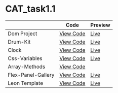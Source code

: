 # CAT_task1.1

|  | Code | Preview |
| --- | ----------- | ----------- |
| Dom Project | [View Code](https://github.com/islamkamalx1/CAT_task1.1/tree/main/DomTask) | [Live](https://islamkamalx1.github.io/CAT_task1.1/DomTask/) |
| Drum-Kit | [View Code](https://github.com/islamkamalx1/CAT_task1.1/tree/main/Drum-Kit) | [Live](https://islamkamalx1.github.io/CAT_task1.1/Drum-Kit/) |
| Clock | [View Code](https://github.com/islamkamalx1/CAT_task1.1/tree/main/Clock) | [Live](https://islamkamalx1.github.io/CAT_task1.1/Clock/) |
| Css-Variables | [View Code](https://github.com/islamkamalx1/CAT_task1.1/tree/main/Css-variables) | [Live](https://islamkamalx1.github.io/CAT_task1.1/Css-variables/) |
| Array-Methods | [View Code](https://github.com/islamkamalx1/CAT_task1.1/tree/main/Array%20Methods)
| Flex-Panel-Gallery | [View Code](https://github.com/islamkamalx1/CAT_task1.1/tree/main/Flex-Panel-Gallery) | [Live](https://islamkamalx1.github.io/CAT_task1.1/Flex-Panel-Gallery/) |
| Leon Template | [View Code](https://github.com/islamkamalx1/CAT_task1.1/tree/main/Leon%20Template) | [Live](https://islamkamalx1.github.io/CAT_task1.1/Leon%20Template/) |
